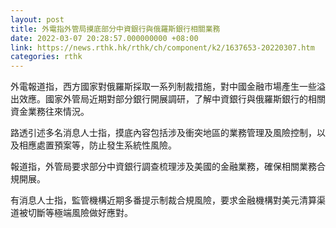 ```yaml
---
layout: post
title: 外電指外管局摸底部分中資銀行與俄羅斯銀行相關業務
date: 2022-03-07 20:28:57.000000000 +08:00
link: https://news.rthk.hk/rthk/ch/component/k2/1637653-20220307.htm
categories: rthk
---
```


外電報道指，西方國家對俄羅斯採取一系列制裁措施，對中國金融市場產生一些溢出效應。國家外管局近期對部分銀行開展調研，了解中資銀行與俄羅斯銀行的相關資金業務往來情況。

路透引述多名消息人士指，摸底內容包括涉及衝突地區的業務管理及風險控制，以及相應處置預案等，防止發生系統性風險。

報道指，外管局要求部分中資銀行調查梳理涉及美國的金融業務，確保相關業務合規開展。

有消息人士指，監管機構近期多番提示制裁合規風險，要求金融機構對美元清算渠道被切斷等極端風險做好應對。
